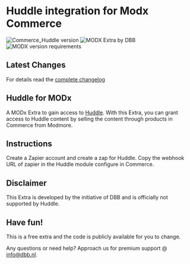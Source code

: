 # Huddle integration for Modx Commerce
![Commerce_Huddle version](https://img.shields.io/badge/version-0.0.1--pl-blue.svg) ![MODX Extra by DBB](https://img.shields.io/badge/checked%20by-DBB-23A3C4.svg) ![MODX version requirements](https://img.shields.io/badge/modx%20version%20requirement-2.8.4%2B-brightgreen.svg)

## Latest Changes
For details read the [complete changelog](./core/components/commerce_huddle/docs/changelog.txt "complete changelog")

## Huddle for MODx
A MODx Extra to gain access to [Huddle](https://www.thehuddle.nl/). With this Extra, you can grant access to Huddle content by selling the content through products in Commerce from Modmore.

## Instructions
Create a Zapier account and create a zap for Huddle. Copy the webhook URL of zapier in the Huddle module configure in Commerce.

## Disclaimer
This Extra is developed by the initiative of DBB and is officially not  supported by Huddle.

## Have fun!
This is a free extra and the code is publicly available for you to change.

Any questions or need help? Approach us for premium support @ info@dbb.nl.